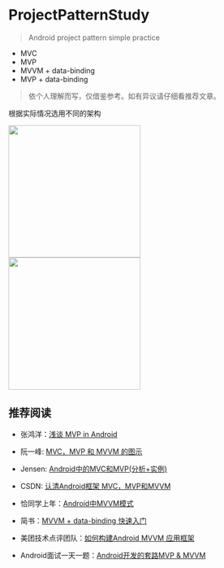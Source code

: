 # ProjectPatternStudy
> Android project pattern simple practice

 - MVC
 - MVP
 - MVVM + data-binding
 - MVP + data-binding

> 依个人理解而写，仅借鉴参考。如有异议请仔细看推荐文章。

根据实际情况选用不同的架构

<img width="260" height=“374” src="https://github.com/youlookwhat/ProjectPatternStudy/blob/master/art/all.png"></img>
<img width="260" height=“374” src="https://github.com/youlookwhat/ProjectPatternStudy/blob/master/art/mvp.png"></img>


## 推荐阅读

 - 张鸿洋：[浅谈 MVP in Android](http://blog.csdn.net/lmj623565791/article/details/46596109)

 - 阮一峰: [MVC，MVP 和 MVVM 的图示](http://www.ruanyifeng.com/blog/2015/02/mvcmvp_mvvm.html)

 - Jensen: [Android中的MVC和MVP(分析+实例)](https://segmentfault.com/a/1190000004616513?utm_source=tuicool&utm_medium=referral)

 - CSDN: [认清Android框架 MVC，MVP和MVVM](http://blog.csdn.net/jdsjlzx/article/details/51174396#t3)

 - 恰同学上年：[Android中MVVM模式](https://my.oschina.net/u/1175007/blog/613889)

 - 简书：[MVVM + data-binding 快速入门](http://www.jianshu.com/p/57ce4d7409ef)

 - 美团技术点评团队：[如何构建Android MVVM 应用框架](http://tech.meituan.com/android_mvvm.html)
 
 - Android面试一天一题：[Android开发的套路MVP & MVVM](http://www.jianshu.com/p/b7fb7f502ea5)

